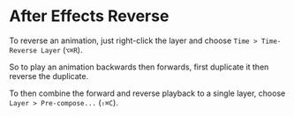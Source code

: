 # After Effects Reverse

To reverse an animation, just right-click the layer and choose `Time > Time-Reverse Layer` (`⌥⌘R`).

So to play an animation backwards then forwards, first duplicate it then reverse the duplicate.

To then combine the forward and reverse playback to a single layer, choose `Layer > Pre-compose...` (`⇧⌘C`).
